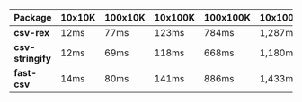 | Package | 10x10K | 100x10K | 10x100K | 100x100K | 10x1000K 
|---------|---|---|---|---|---
| **csv-rex** | 12ms | 77ms | 123ms | 784ms | 1,287ms 
| **csv-stringify** | 12ms | 69ms | 118ms | 668ms | 1,180ms 
| **fast-csv** | 14ms | 80ms | 141ms | 886ms | 1,433ms 
